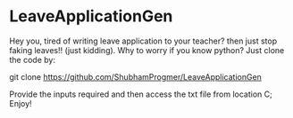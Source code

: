 # LeaveApplicationGen

Hey you, tired of writing leave application to your teacher? then just stop faking leaves!! (just kidding). Why to worry if you know python?
Just clone the code by:

git clone https://github.com/ShubhamProgmer/LeaveApplicationGen

Provide the inputs required and then access the txt file from location C;\
Enjoy!
